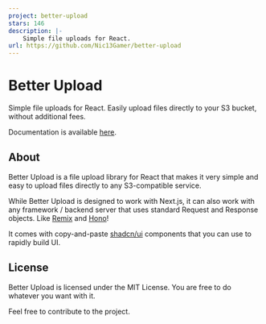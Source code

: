 ```yaml
---
project: better-upload
stars: 146
description: |-
    Simple file uploads for React.
url: https://github.com/Nic13Gamer/better-upload
---
```


# Better Upload

Simple file uploads for React. Easily upload files directly to your S3 bucket, without additional fees.

Documentation is available [here](https://better-upload.js.org).

## About

Better Upload is a file upload library for React that makes it very simple and easy to upload files directly to any S3-compatible service.

While Better Upload is designed to work with Next.js, it can also work with any framework / backend server that uses standard Request and Response objects. Like [Remix](https://remix.run/) and [Hono](https://hono.dev/)!

It comes with copy-and-paste [shadcn/ui](https://ui.shadcn.com) components that you can use to rapidly build UI.

## License

Better Upload is licensed under the MIT License. You are free to do whatever you want with it.

Feel free to contribute to the project.

